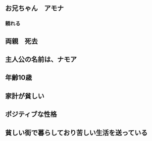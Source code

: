 

## お兄ちゃん　アモナ　
### 頼れる

## 両親　死去

## 主人公の名前は、ナモア

## 年齢10歳
## 家計が貧しい
## ポジティブな性格

## 貧しい街で暮らしており苦しい生活を送っている
